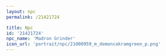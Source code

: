 ```yaml
---
layout: npc
permalink: /21421724

title: Npc
id: '21421724'
npc_name: 'Madron Grinder'
icon_url: 'portrait/npc/21000959_m_demoncakramgreen_p.png'
---
```


